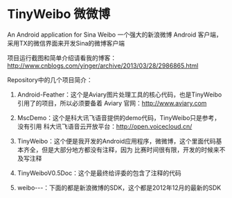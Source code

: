 TinyWeibo  微微博
=========

An Android application for Sina Weibo 一个强大的新浪微博 Android 客户端，采用TX的微信界面来开发Sina的微博客户端

项目运行截图和简单介绍请看我的博客：http://www.cnblogs.com/yinger/archive/2013/03/28/2986865.html

Repository中的几个项目简介：

1. Android-Feather：这个是Aviary图片处理工具的核心代码，也是TinyWeibo引用了的项目，所以必须要备着
   Aviary 官网：http://www.aviary.com

2. MscDemo：这个是科大讯飞语音提供的demo代码，TinyWeibo只是参考，没有引用
   科大讯飞语音云开放平台：http://open.voicecloud.cn/

3. TinyWeibo：这个便是我开发的Android应用程序，微微博，这个里面代码基本齐全，但是大部分地方都没有注释，因为
   比赛时间很有限，开发的时候来不及写注释

4. TinyWeiboV0.5Doc：这个是最终给评委的包含了注释的代码

5. weibo---：下面的都是新浪微博的SDK，这个都是2012年12月的最新的SDK
